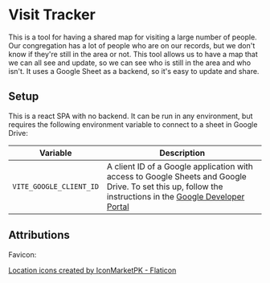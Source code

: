 # Visit Tracker

This is a tool for having a shared map for visiting a large number of people. Our congregation has a lot of people who are on our records, but we don't know if they're still in the area or not. This tool allows us to have a map that we can all see and update, so we can see who is still in the area and who isn't. It uses a Google Sheet as a backend, so it's easy to update and share.


## Setup
This is a react SPA with no backend. It can be run in any environment, but requires the following environment variable to connect to a sheet in Google Drive: 

| Variable | Description                                                                                                                                                                                                                                   |
| -------- |-----------------------------------------------------------------------------------------------------------------------------------------------------------------------------------------------------------------------------------------------|
| `VITE_GOOGLE_CLIENT_ID` | A client ID of a Google application with access to Google Sheets and Google Drive. To set this up, follow the instructions in the [Google Developer Portal](https://developers.google.com/identity/oauth2/web/guides/get-google-api-clientid) |


## Attributions


Favicon: 

[Location icons created by IconMarketPK - Flaticon](https://www.flaticon.com/free-icons/location)